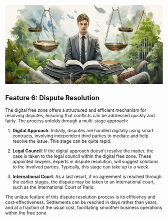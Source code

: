 
![](img/dispure_resolution.png)

## Feature 6: Dispute Resolution

The digital free zone offers a structured and efficient mechanism for resolving disputes, ensuring that conflicts can be addressed quickly and fairly. The process unfolds through a multi-stage approach:

1. **Digital Approach**: Initially, disputes are handled digitally using smart contracts, involving independent third parties to mediate and help resolve the issue. This stage can be quite rapid.

2. **Legal Council**: If the digital approach doesn't resolve the matter, the case is taken to the legal council within the digital free zone. These appointed lawyers, experts in dispute resolution, will suggest solutions to the involved parties. Typically, this stage can take up to a week.

3. **International Court**: As a last resort, if no agreement is reached through the earlier stages, the dispute may be taken to an international court, such as the International Court of Paris.

The unique feature of this dispute resolution process is its efficiency and cost-effectiveness. Settlements can be reached in days rather than years, and at a fraction of the usual cost, facilitating smoother business operations within the free zone.